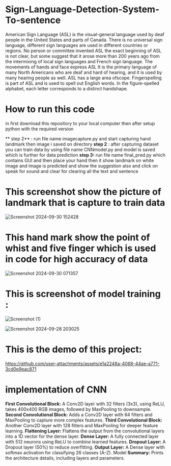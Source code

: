 # Sign-Language-Detection-System-To-sentence
American Sign Language (ASL) is the visual-general language used by deaf people in the United
States and parts of Canada. There is no universal sign language, different sign languages are used
in different countries or regions. No person or committee invented ASL the exact beginning of
ASL is not clear, but some suggest that it arose more than 200 years ago from the intermixing of
local sign languages and French sign language. The movements of hands and face express ASL It
is the primary language of many North Americans who are deaf and hard of hearing, and it is used
by many hearing people as well. ASL has a large area ofscope. Fingerspelling is part of ASL and is
used to spell out English words. In the figure-spelled alphabet, each letter corresponds to a distinct
handshape. 
# How to run this code 
  in first download this repository to your local computer then after setup python with the required version 

** step 2** : run file name imagecapture.py and start capturing hand landmark then image i saved on directory 
**step 2** : after capturing dataset you can train data by using file name CNNmodel.py and model is saved which is further for data prediction
**step 3:** run file name final_pred.py which contains GUI and then place your hand then it show landmark on white image and image is predicted and show the suggestion also and click on speak for sound and clear for clearing all the text and sentence

# This screenshot show the picture of landmark that is capture to train data

![Screenshot 2024-09-30 152428](https://github.com/user-attachments/assets/680b53f3-4095-4f06-bccc-1b2f8c535ceb)

# This hand mark show the point of whist and five finger which is used in code for high accuracy of data 

![Screenshot 2024-09-30 071357](https://github.com/user-attachments/assets/6c8b63c9-c436-4837-8d19-f714897b888c)

# This is screenshot of model training :
![Screenshot (1)](https://github.com/user-attachments/assets/b696538c-ddc0-47a4-8152-9c36f077af56)

![Screenshot 2024-09-28 203025](https://github.com/user-attachments/assets/a2adea33-b224-49f6-9dfc-b524f4fe99a6)



# This is the demo of this project:


https://github.com/user-attachments/assets/e1a2248a-4068-44ae-a771-3cd0e9eac871

# implementation of CNN

**First Convolutional Block:** A Conv2D layer with 32 filters (3x3), using ReLU, takes 400x400
RGB images, followed by MaxPooling to downsample.
**Second Convolutional Block:** Adds a Conv2D layer with 64 filters and MaxPooling to capture
more complex features.
**Third Convolutional Block:** Another Conv2D layer with 128 filters and MaxPooling for deeper
feature learning.
**Flattening Layer:** Flattens the output from the convolutional layers into a 1D vector for the dense
layer.
**Dense Layer:** A fully connected layer with 512 neurons using ReLU to combine learned features.
**Dropout Layer:** A Dropout layer (50%) to reduce overfitting.
**Output Layer:** A Dense layer with softmax activation for classifying 26 classes (A-Z). Model
**Summary:** Prints the architecture details, including layers and parameters.






